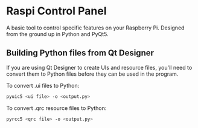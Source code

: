 # Raspi Control Panel
A basic tool to control specific features on your Raspberry Pi. Designed from the ground up in Python and PyQt5.

## Building Python files from Qt Designer
If you are using Qt Designer to create UIs and resource files, you'll need to convert them to Python files before they can be used in the program. 

To convert .ui files to Python:
```bash
pyuic5 <ui file> -o <output.py>
```

To convert .qrc resource files to Python:
```bash
pyrcc5 <qrc file> -o <output.py>
```